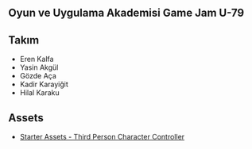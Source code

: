 ## Oyun ve Uygulama Akademisi Game Jam U-79

## Takım
* Eren Kalfa
* Yasin Akgül
* Gözde Aça
* Kadir Karayiğit
* Hilal Karaku
  
  
## Assets
* [Starter Assets - Third Person Character Controller](https://assetstore.unity.com/packages/essentials/starter-assets-third-person-character-controller-196526)

